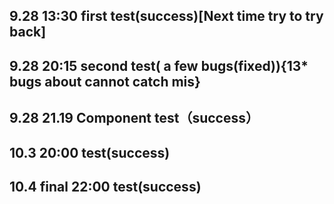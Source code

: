 9.28 13:30 first test(success)[Next time try to try back]
--------
9.28 20:15  second test( a few bugs(fixed)){13* bugs about cannot catch mis}
----
9.28 21.19  Component test（success）
-------
10.3 20:00 test(success) 
------
10.4 final 22:00  test(success)
-------
